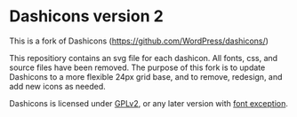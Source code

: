 Dashicons version 2
=========

This is a fork of Dashicons (https://github.com/WordPress/dashicons/)

This repositiory  contains an svg file for each dashicon. All fonts, css, and source files have been removed.
The purpose of this fork is to update Dashicons to a more flexible 24px grid base, and to remove, redesign, and add new icons as needed.

Dashicons is licensed under [GPLv2](http://www.gnu.org/licenses/gpl-2.0.html), or any later version with [font exception](http://www.gnu.org/licenses/gpl-faq.html#FontException).
